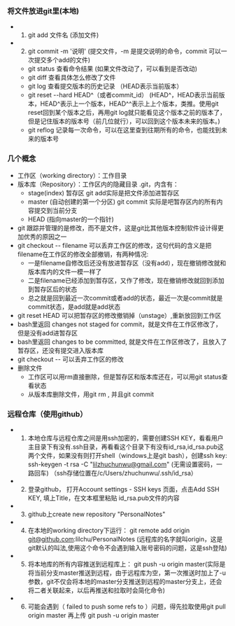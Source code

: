 ### 将文件放进git里(本地)
- 1. git add 文件名  (添加文件)
- 2. git commit -m '说明' (提交文件，-m 是提交说明的命令，commit 可以一次提交多个add的文件)
    - git status  查看命令结果 (如果文件改动了，可以看到是否改动)
    - git diff    查看具体怎么修改了文件
    - git log     查看提交版本的历史记录 （HEAD表示当前版本）
    - git reset --hard HEAD^（或者commit_id）  (HEAD^，HEAD表示当前版本，HEAD^表示上一个版本，HEAD^^表示上上个版本，类推。使用git reset回到某个版本之后，再用git log就只能看见这个版本之前的版本了，但是记住版本的版本号（前几位就行），可以回到这个版本未来的版本。)
    - git reflog  记录每一次命令，可以在这里查到往期所有的命令，也能找到未来的版本号

### 几个概念
- 工作区（working directory）：工作目录
- 版本库（Repository）：工作区内的隐藏目录 .git，内含有：
    - stage(index) 暂存区  git add实际是把文件添加进暂存区
    - master (自动创建的第一个分区) git commit 实际是吧暂存区内的所有内容提交到当前分支
    - HEAD (指向master的一个指针)
- git 跟踪并管理的是修改，而不是文件，这是git比其他版本控制软件设计得更加优秀的原因之一
- git checkout -- filename 可以丢弃工作区的修改，这句代码的含义是把filename在工作区的修改全部撤销，有两种情况:
    - 一是filename自修改后还没有放进暂存区（没有add），现在撤销修改就和版本库内的文件一模一样了
    - 二是filename已经添加到暂存区，又作了修改，现在撤销修改就回到添加到暂存区后的状态
    - 总之就是回到最近一次commit或者add的状态，最近一次是commit就是commit状态，是add就是add状态
- git reset HEAD <filename> 可以把暂存区的修改撤销掉（unstage）,重新放回到工作区
- bash里返回 changes not staged for commit，就是文件在工作区修改了，但是没有add进暂存区
- bash里返回 changes to be committed, 就是文件在工作区修改了，且放入了暂存区，还没有提交进入版本库
- git checkout -- <filename> 可以丢弃工作区的修改
- 删除文件
    - 工作区可以用rm直接删除，但是暂存区和版本库还在，可以用git status查看状态
    - 从版本库删除文件，用git rm <filename>, 并且git commit

### 远程仓库（使用github）
- 1. 本地仓库与远程仓库之间是用ssh加密的，需要创建SSH KEY，看看用户主目录下有没有.ssh目录，再看看这个目录下有没有id_rsa,id_rsa.pub这两个文件，如果没有则打开shell（windows上是git bash），创建ssh key: ssh-keygen -t rsa -C "lilzhuchunwu@gmail.com" (无需设置密码，一路回车)  （ssh存储位置在/c/Users/zhuchunwu/.ssh/id_rsa）
- 2. 登录github， 打开Account settings - SSH keys 页面，点击Add SSH KEY, 填上Title，在文本框里粘贴 id_rsa.pub文件的内容
- 3. github上create new repository "PersonalNotes"
- 4. 在本地的working directory下运行： git remote add origin git@github.com:lilchu/PersonalNotes (远程库的名字就叫origin，这是git默认的叫法,使用这个命令不会遇到输入账号密码的问题，这是ssh登陆) 
- 5. 将本地库的所有内容推送到远程库上： git push -u origin master(实际是将当前分支master推送到远程，由于远程库为空，第一次推送时加上了-u参数，git不仅会将本地的master分支推送到远程的master分支上，还会将二者关联起来，以后再推送和拉取时会简化命令)
- 6. 可能会遇到（ failed to push some refs to ）问题，得先拉取使用git pull origin master 再上传 git push -u origin master